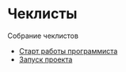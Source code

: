 # Чеклисты

Собрание чеклистов

* [Старт работы программиста](programmer_start.md)
* [Запуск проекта](project_release.md)
